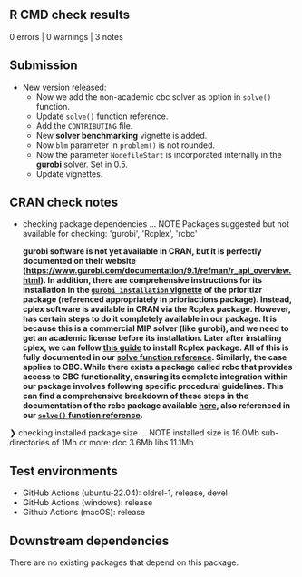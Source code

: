 ## R CMD check results

0 errors | 0 warnings | 3 notes

## Submission

* New version released:
  -   Now we add the non-academic cbc solver as option in `solve()` function.
  -   Update `solve()` function reference.
  -   Add the `CONTRIBUTING` file. 
  -   New **solver benchmarking** vignette is added.
  -   Now `blm` parameter in `problem()` is not rounded.
  -   Now the parameter `NodefileStart` is incorporated internally in the **gurobi** solver. Set in 0.5.
  -   Update vignettes.

  
## CRAN check notes

* checking package dependencies ... NOTE
  Packages suggested but not available for checking: 'gurobi', 'Rcplex', 'rcbc'

  **gurobi software is not yet available in CRAN, but it is perfectly documented on their website (https://www.gurobi.com/documentation/9.1/refman/r_api_overview.html). In addition, there are comprehensive instructions for its installation in the [`gurobi installation` vignette](https://prioritizr.net/articles/gurobi_installation.html) of the prioritizr package (referenced appropriately in prioriactions package). Instead, cplex software is available in CRAN via the Rcplex package. However, has certain steps to do it completely available in our package. It is because this is a commercial MIP solver (like gurobi), and we need to get an academic license before its installation. Later after installing cplex, we can follow [this guide](https://github.com/cran/Rcplex/blob/master/inst/INSTALL) to install Rcplex package. All of this is fully documented in our [solve function reference](https://prioriactions.github.io/prioriactions/reference/solve.html). Similarly, the case applies to CBC. While there exists a package called rcbc that provides access to CBC functionality, ensuring its complete integration within our package involves following specific procedural guidelines. This can find a comprehensive breakdown of these steps in the documentation of the rcbc package available [here](https://dirkschumacher.github.io/rcbc/), also referenced in our [`solve()` function reference](https://prioriactions.github.io/prioriactions/reference/solve.html).**

❯ checking installed package size ... NOTE
    installed size is 16.0Mb
    sub-directories of 1Mb or more:
      doc    3.6Mb
      libs  11.1Mb

## Test environments

 - GitHub Actions (ubuntu-22.04): oldrel-1, release, devel
 - GitHub Actions (windows): release
 - Github Actions (macOS): release

## Downstream dependencies

There are no existing packages that depend on this package.
